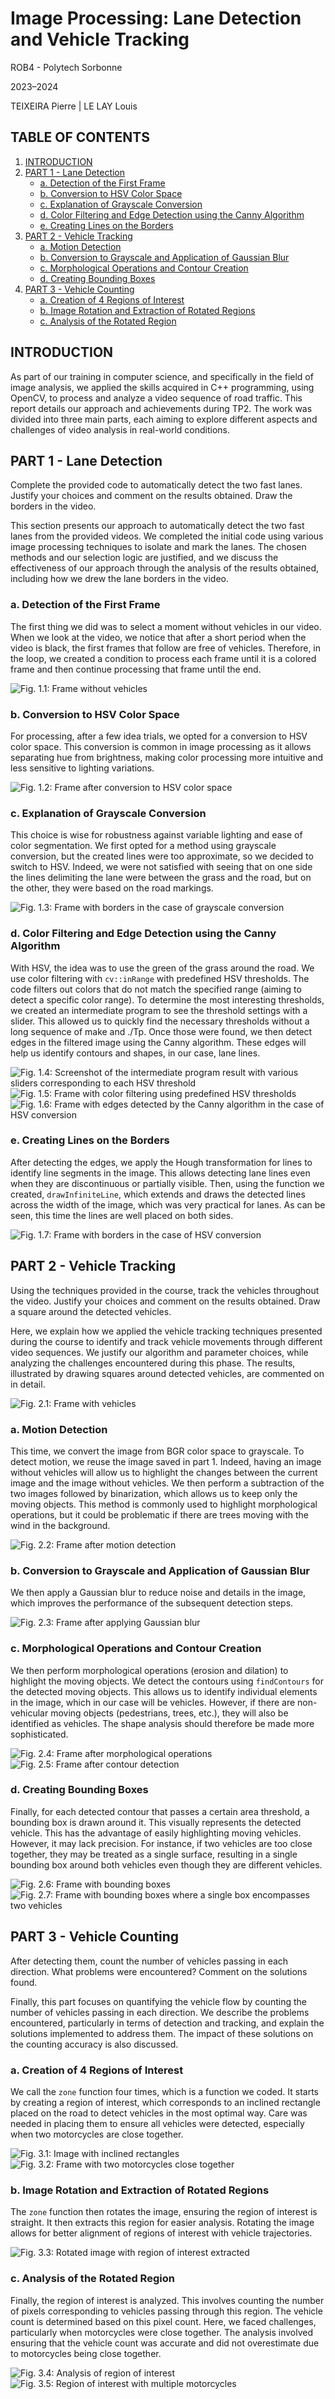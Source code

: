 # Image Processing: Lane Detection and Vehicle Tracking

ROB4 - Polytech Sorbonne

2023–2024

TEIXEIRA Pierre | LE LAY Louis

## TABLE OF CONTENTS

1. [INTRODUCTION](#introduction)
2. [PART 1 - Lane Detection](#part-1---lane-detection)
   - [a. Detection of the First Frame](#a-detection-of-the-first-frame)
   - [b. Conversion to HSV Color Space](#b-conversion-to-hsv-color-space)
   - [c. Explanation of Grayscale Conversion](#c-explanation-of-grayscale-conversion)
   - [d. Color Filtering and Edge Detection using the Canny Algorithm](#d-color-filtering-and-edge-detection-using-the-canny-algorithm)
   - [e. Creating Lines on the Borders](#e-creating-lines-on-the-borders)
3. [PART 2 - Vehicle Tracking](#part-2---vehicle-tracking)
   - [a. Motion Detection](#a-motion-detection)
   - [b. Conversion to Grayscale and Application of Gaussian Blur](#b-conversion-to-grayscale-and-application-of-gaussian-blur)
   - [c. Morphological Operations and Contour Creation](#c-morphological-operations-and-contour-creation)
   - [d. Creating Bounding Boxes](#d-creating-bounding-boxes)
4. [PART 3 - Vehicle Counting](#part-3---vehicle-counting)
   - [a. Creation of 4 Regions of Interest](#a-creation-of-4-regions-of-interest)
   - [b. Image Rotation and Extraction of Rotated Regions](#b-image-rotation-and-extraction-of-rotated-regions)
   - [c. Analysis of the Rotated Region](#c-analysis-of-the-rotated-region)

## INTRODUCTION

As part of our training in computer science, and specifically in the field of image analysis, we applied the skills acquired in C++ programming, using OpenCV, to process and analyze a video sequence of road traffic. This report details our approach and achievements during TP2. The work was divided into three main parts, each aiming to explore different aspects and challenges of video analysis in real-world conditions.

## PART 1 - Lane Detection

Complete the provided code to automatically detect the two fast lanes. Justify your choices and comment on the results obtained. Draw the borders in the video.

This section presents our approach to automatically detect the two fast lanes from the provided videos. We completed the initial code using various image processing techniques to isolate and mark the lanes. The chosen methods and our selection logic are justified, and we discuss the effectiveness of our approach through the analysis of the results obtained, including how we drew the lane borders in the video.

### a. Detection of the First Frame

The first thing we did was to select a moment without vehicles in our video. When we look at the video, we notice that after a short period when the video is black, the first frames that follow are free of vehicles. Therefore, in the loop, we created a condition to process each frame until it is a colored frame and then continue processing that frame until the end.

![Fig. 1.1: Frame without vehicles](images/frame_sans_vehicule.png)

### b. Conversion to HSV Color Space

For processing, after a few idea trials, we opted for a conversion to HSV color space. This conversion is common in image processing as it allows separating hue from brightness, making color processing more intuitive and less sensitive to lighting variations.

![Fig. 1.2: Frame after conversion to HSV color space](images/frame_hsv.png)

### c. Explanation of Grayscale Conversion

This choice is wise for robustness against variable lighting and ease of color segmentation. We first opted for a method using grayscale conversion, but the created lines were too approximate, so we decided to switch to HSV. Indeed, we were not satisfied with seeing that on one side the lines delimiting the lane were between the grass and the road, but on the other, they were based on the road markings.

![Fig. 1.3: Frame with borders in the case of grayscale conversion](images/frame_grayscale.png)

### d. Color Filtering and Edge Detection using the Canny Algorithm

With HSV, the idea was to use the green of the grass around the road. We use color filtering with `cv::inRange` with predefined HSV thresholds. The code filters out colors that do not match the specified range (aiming to detect a specific color range). To determine the most interesting thresholds, we created an intermediate program to see the threshold settings with a slider. This allowed us to quickly find the necessary thresholds without a long sequence of make and ./Tp. Once those were found, we then detect edges in the filtered image using the Canny algorithm. These edges will help us identify contours and shapes, in our case, lane lines.

![Fig. 1.4: Screenshot of the intermediate program result with various sliders corresponding to each HSV threshold](images/slider_result.png)
![Fig. 1.5: Frame with color filtering using predefined HSV thresholds](images/frame_filtered_hsv.png)
![Fig. 1.6: Frame with edges detected by the Canny algorithm in the case of HSV conversion](images/frame_canny_hsv.png)

### e. Creating Lines on the Borders

After detecting the edges, we apply the Hough transformation for lines to identify line segments in the image. This allows detecting lane lines even when they are discontinuous or partially visible. Then, using the function we created, `drawInfiniteLine`, which extends and draws the detected lines across the width of the image, which was very practical for lanes. As can be seen, this time the lines are well placed on both sides.

![Fig. 1.7: Frame with borders in the case of HSV conversion](images/frame_final_hsv.png)

## PART 2 - Vehicle Tracking

Using the techniques provided in the course, track the vehicles throughout the video. Justify your choices and comment on the results obtained. Draw a square around the detected vehicles.

Here, we explain how we applied the vehicle tracking techniques presented during the course to identify and track vehicle movements through different video sequences. We justify our algorithm and parameter choices, while analyzing the challenges encountered during this phase. The results, illustrated by drawing squares around detected vehicles, are commented on in detail.

![Fig. 2.1: Frame with vehicles](images/frame_vehicles.png)

### a. Motion Detection

This time, we convert the image from BGR color space to grayscale. To detect motion, we reuse the image saved in part 1. Indeed, having an image without vehicles will allow us to highlight the changes between the current image and the image without vehicles. We then perform a subtraction of the two images followed by binarization, which allows us to keep only the moving objects. This method is commonly used to highlight morphological operations, but it could be problematic if there are trees moving with the wind in the background.

![Fig. 2.2: Frame after motion detection](images/frame_motion_detection.png)

### b. Conversion to Grayscale and Application of Gaussian Blur

We then apply a Gaussian blur to reduce noise and details in the image, which improves the performance of the subsequent detection steps.

![Fig. 2.3: Frame after applying Gaussian blur](images/frame_gaussian_blur.png)

### c. Morphological Operations and Contour Creation

We then perform morphological operations (erosion and dilation) to highlight the moving objects. We detect the contours using `findContours` for the detected moving objects. This allows us to identify individual elements in the image, which in our case will be vehicles. However, if there are non-vehicular moving objects (pedestrians, trees, etc.), they will also be identified as vehicles. The shape analysis should therefore be made more sophisticated.

![Fig. 2.4: Frame after morphological operations](images/frame_morphological_operations.png)
![Fig. 2.5: Frame after contour detection](images/frame_contour_detection.png)

### d. Creating Bounding Boxes

Finally, for each detected contour that passes a certain area threshold, a bounding box is drawn around it. This visually represents the detected vehicle. This has the advantage of easily highlighting moving vehicles. However, it may lack precision. For instance, if two vehicles are too close together, they may be treated as a single surface, resulting in a single bounding box around both vehicles even though they are different vehicles.

![Fig. 2.6: Frame with bounding boxes](images/frame_bounding_boxes.png)
![Fig. 2.7: Frame with bounding boxes where a single box encompasses two vehicles](images/frame_bounding_boxes_multiple_vehicles.png)

## PART 3 - Vehicle Counting

After detecting them, count the number of vehicles passing in each direction. What problems were encountered? Comment on the solutions found.

Finally, this part focuses on quantifying the vehicle flow by counting the number of vehicles passing in each direction. We describe the problems encountered, particularly in terms of detection and tracking, and explain the solutions implemented to address them. The impact of these solutions on the counting accuracy is also discussed.

### a. Creation of 4 Regions of Interest

We call the `zone` function four times, which is a function we coded. It starts by creating a region of interest, which corresponds to an inclined rectangle placed on the road to detect vehicles in the most optimal way. Care was needed in placing them to ensure all vehicles were detected, especially when two motorcycles are close together.

![Fig. 3.1: Image with inclined rectangles](images/inclined_rectangles.png)
![Fig. 3.2: Frame with two motorcycles close together](images/two_motorcycles.png)

### b. Image Rotation and Extraction of Rotated Regions

The `zone` function then rotates the image, ensuring the region of interest is straight. It then extracts this region for easier analysis. Rotating the image allows for better alignment of regions of interest with vehicle trajectories.

![Fig. 3.3: Rotated image with region of interest extracted](images/rotated_image.png)

### c. Analysis of the Rotated Region

Finally, the region of interest is analyzed. This involves counting the number of pixels corresponding to vehicles passing through this region. The vehicle count is determined based on this pixel count. Here, we faced challenges, particularly when motorcycles were close together. The analysis involved ensuring that the vehicle count was accurate and did not overestimate due to motorcycles being close together.

![Fig. 3.4: Analysis of region of interest](images/region_of_interest_analysis.png)
![Fig. 3.5: Region of interest with multiple motorcycles](images/multiple_motorcycles.png)

